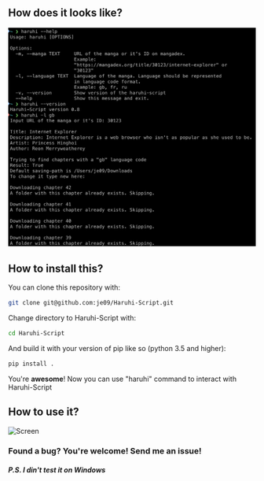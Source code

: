 ## How does it looks like?

![Screen][screen]

[screen]:https://github.com/je09/Haruhi-Script/raw/master/images/screen_1.png

## How to install this?

You can clone this repository with:

```bash
git clone git@github.com:je09/Haruhi-Script.git
```

Change directory to Haruhi-Script with:

```bash
cd Haruhi-Script
```

And build it with your version of pip like so (python 3.5 and higher):

```bash
pip install .
```

You're **awesome**! Now you can use "haruhi" command to interact with Haruhi-Script

## How to use it?

![Screen][screen_2]

[screen_2]: https://github.com/je09/Haruhi-Script/raw/master/images/screen_2.gif

### Found a bug? You're welcome! Send me an issue!

##### *P.S. I din't test it on Windows*
